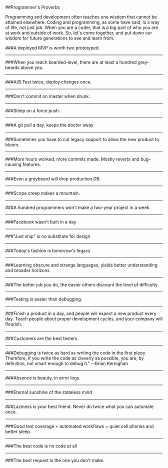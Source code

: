 ##Programmer's Proverbs

Programming and development often teaches one wisdom that cannot be attained elsewhere. Coding and programming, as some have said, is a way of life, not just job. When you are a coder, that is a big part of who you are at work and outside of work. So, let's come together, and put down our wisdom for future generations to see and learn from.

###A deployed MVP is worth two prototyped.

***

###When you reach bearded-level, there are at least a hundred grey-beards above you.

***

###A/B Test twice, deploy changes once.

***

###Don't commit on master when drunk.

***

###Sleep on a force push.

***

###A git pull a day, keeps the doctor away

***

###Sometimes you have to cut legacy support to allow the new product to bloom.

***

###More hours worked, more commits made. Mostly reverts and bug-causing features.

***

###Even a greybeard will drop production DB.

***

###Scope creep makes a mountain.

***

###A hundred programmers won't make a two-year project in a week.

***

###Facebook wasn't built in a day

***

###"Just ship" is no substitute for design

***

###Today's fashion is tomorrow's legacy

***

###Learning obscure and strange languages, yields better understanding and broader horizons

***

###The better job you do, the easier others discount the level of difficulty

***

###Testing is easier than debugging.

***

###Finish a product in a day, and people will expect a new product every day. Teach people about proper development cycles, and your company will flourish.

***

###Customers are the best testers.

***

###Debugging is twice as hard as writing the code in the first place. Therefore, if you write the code as cleverly as possible, you are, by definition, not smart enough to debug it." --Brian Kernighan

***

###Absence is beauty, in error logs.

***

###Eternal sunshine of the stateless mind

***

###Laziness is your best friend.  Never do twice what you can automate once.

***

###Good test coverage + automated workflows = quiet cell phones and better sleep.

***

###The best code is no code at all

***

###The best request is the one you don't make.
